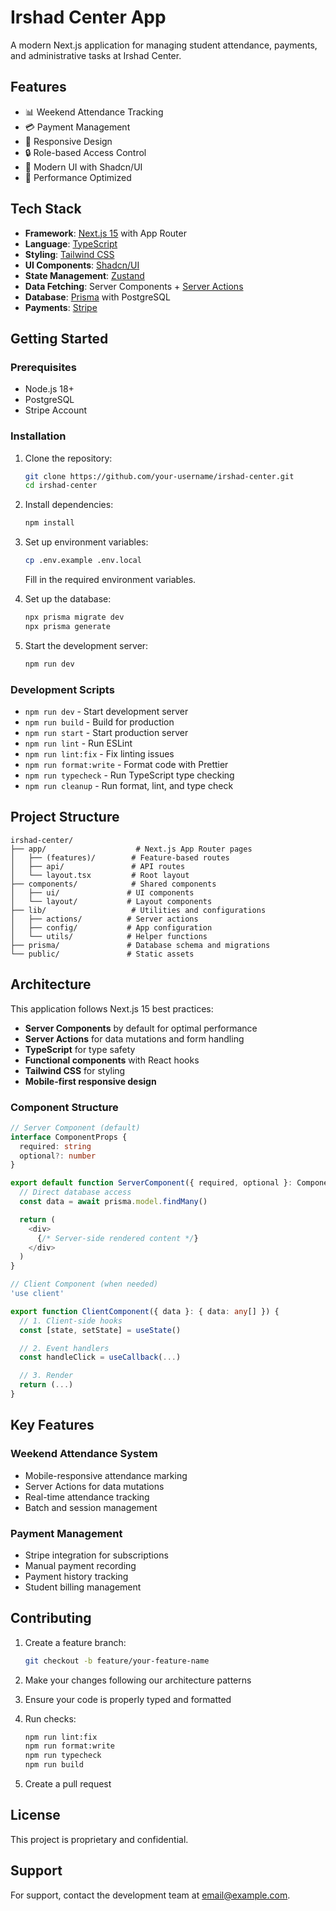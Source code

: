 # Irshad Center App

A modern Next.js application for managing student attendance, payments, and administrative tasks at Irshad Center.

## Features

- 📊 Weekend Attendance Tracking
- 💳 Payment Management
- 📱 Responsive Design
- 🔒 Role-based Access Control
- 🎨 Modern UI with Shadcn/UI
- 🚀 Performance Optimized

## Tech Stack

- **Framework**: [Next.js 15](https://nextjs.org/) with App Router
- **Language**: [TypeScript](https://www.typescriptlang.org/)
- **Styling**: [Tailwind CSS](https://tailwindcss.com/)
- **UI Components**: [Shadcn/UI](https://ui.shadcn.com/)
- **State Management**: [Zustand](https://zustand-demo.pmnd.rs/)
- **Data Fetching**: Server Components + [Server Actions](https://nextjs.org/docs/app/building-your-application/data-fetching/server-actions-and-mutations)
- **Database**: [Prisma](https://www.prisma.io/) with PostgreSQL
- **Payments**: [Stripe](https://stripe.com/)

## Getting Started

### Prerequisites

- Node.js 18+
- PostgreSQL
- Stripe Account

### Installation

1. Clone the repository:

   ```bash
   git clone https://github.com/your-username/irshad-center.git
   cd irshad-center
   ```

2. Install dependencies:

   ```bash
   npm install
   ```

3. Set up environment variables:

   ```bash
   cp .env.example .env.local
   ```

   Fill in the required environment variables.

4. Set up the database:

   ```bash
   npx prisma migrate dev
   npx prisma generate
   ```

5. Start the development server:
   ```bash
   npm run dev
   ```

### Development Scripts

- `npm run dev` - Start development server
- `npm run build` - Build for production
- `npm run start` - Start production server
- `npm run lint` - Run ESLint
- `npm run lint:fix` - Fix linting issues
- `npm run format:write` - Format code with Prettier
- `npm run typecheck` - Run TypeScript type checking
- `npm run cleanup` - Run format, lint, and type check

## Project Structure

```
irshad-center/
├── app/                    # Next.js App Router pages
│   ├── (features)/        # Feature-based routes
│   ├── api/               # API routes
│   └── layout.tsx         # Root layout
├── components/            # Shared components
│   ├── ui/               # UI components
│   └── layout/           # Layout components
├── lib/                   # Utilities and configurations
│   ├── actions/          # Server actions
│   ├── config/           # App configuration
│   └── utils/            # Helper functions
├── prisma/               # Database schema and migrations
└── public/               # Static assets
```

## Architecture

This application follows Next.js 15 best practices:

- **Server Components** by default for optimal performance
- **Server Actions** for data mutations and form handling
- **TypeScript** for type safety
- **Functional components** with React hooks
- **Tailwind CSS** for styling
- **Mobile-first responsive design**

### Component Structure

```typescript
// Server Component (default)
interface ComponentProps {
  required: string
  optional?: number
}

export default function ServerComponent({ required, optional }: ComponentProps) {
  // Direct database access
  const data = await prisma.model.findMany()

  return (
    <div>
      {/* Server-side rendered content */}
    </div>
  )
}

// Client Component (when needed)
'use client'

export function ClientComponent({ data }: { data: any[] }) {
  // 1. Client-side hooks
  const [state, setState] = useState()

  // 2. Event handlers
  const handleClick = useCallback(...)

  // 3. Render
  return (...)
}
```

## Key Features

### Weekend Attendance System

- Mobile-responsive attendance marking
- Server Actions for data mutations
- Real-time attendance tracking
- Batch and session management

### Payment Management

- Stripe integration for subscriptions
- Manual payment recording
- Payment history tracking
- Student billing management

## Contributing

1. Create a feature branch:

   ```bash
   git checkout -b feature/your-feature-name
   ```

2. Make your changes following our architecture patterns

3. Ensure your code is properly typed and formatted

4. Run checks:

   ```bash
   npm run lint:fix
   npm run format:write
   npm run typecheck
   npm run build
   ```

5. Create a pull request

## License

This project is proprietary and confidential.

## Support

For support, contact the development team at [email@example.com](mailto:email@example.com).

